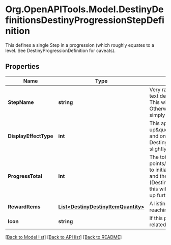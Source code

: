 # Org.OpenAPITools.Model.DestinyDefinitionsDestinyProgressionStepDefinition
This defines a single Step in a progression (which roughly equates to a level. See DestinyProgressionDefinition for caveats).

## Properties

Name | Type | Description | Notes
------------ | ------------- | ------------- | -------------
**StepName** | **string** | Very rarely, Progressions will have localized text describing the Level of the progression. This will be that localized text, if it exists. Otherwise, the standard appears to be to simply show the level numerically. | [optional] 
**DisplayEffectType** | **int** | This appears to be, when you \&quot;level up\&quot;, whether a visual effect will display and on what entity. See DestinyProgressionStepDisplayEffect for slightly more info. | [optional] 
**ProgressTotal** | **int** | The total amount of progression points/\&quot;experience\&quot; you will need to initially reach this step. If this is the last step and the progression is repeating indefinitely (DestinyProgressionDefinition.repeatLastStep), this will also be the progress needed to level it up further by repeating this step again. | [optional] 
**RewardItems** | [**List&lt;DestinyDestinyItemQuantity&gt;**](DestinyDestinyItemQuantity.md) | A listing of items rewarded as a result of reaching this level. | [optional] 
**Icon** | **string** | If this progression step has a specific icon related to it, this is the icon to show. | [optional] 

[[Back to Model list]](../README.md#documentation-for-models) [[Back to API list]](../README.md#documentation-for-api-endpoints) [[Back to README]](../README.md)

